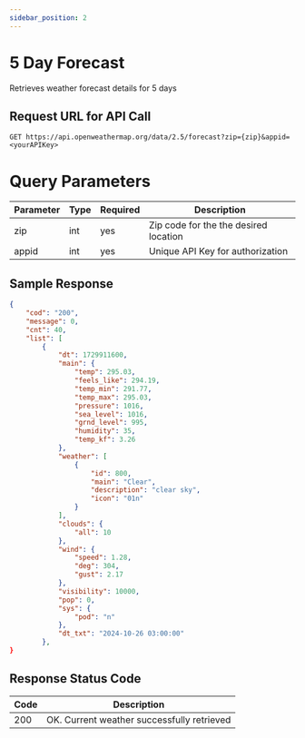 ```yaml
---
sidebar_position: 2
---
```


# 5 Day Forecast
Retrieves weather forecast details for 5 days

## Request URL for API Call

```
GET https://api.openweathermap.org/data/2.5/forecast?zip={zip}&appid=<yourAPIKey>
```

# Query Parameters

| Parameter | Type | Required                                     | Description |
| --------- | ---- | -------------------------------------------- | ----------- |
| zip       | int  | yes |      Zip code for the the desired location       |
| appid          |   int   |       yes                                       |     Unique API Key for authorization        |

## Sample Response
```json
{
    "cod": "200",
    "message": 0,
    "cnt": 40,
    "list": [
        {
            "dt": 1729911600,
            "main": {
                "temp": 295.03,
                "feels_like": 294.19,
                "temp_min": 291.77,
                "temp_max": 295.03,
                "pressure": 1016,
                "sea_level": 1016,
                "grnd_level": 995,
                "humidity": 35,
                "temp_kf": 3.26
            },
            "weather": [
                {
                    "id": 800,
                    "main": "Clear",
                    "description": "clear sky",
                    "icon": "01n"
                }
            ],
            "clouds": {
                "all": 10
            },
            "wind": {
                "speed": 1.28,
                "deg": 304,
                "gust": 2.17
            },
            "visibility": 10000,
            "pop": 0,
            "sys": {
                "pod": "n"
            },
            "dt_txt": "2024-10-26 03:00:00"
        },
}
```

## Response Status Code 

|   Code   |  Description    |
| ---- | ---- | 
| 200 | OK. Current weather successfully retrieved | 